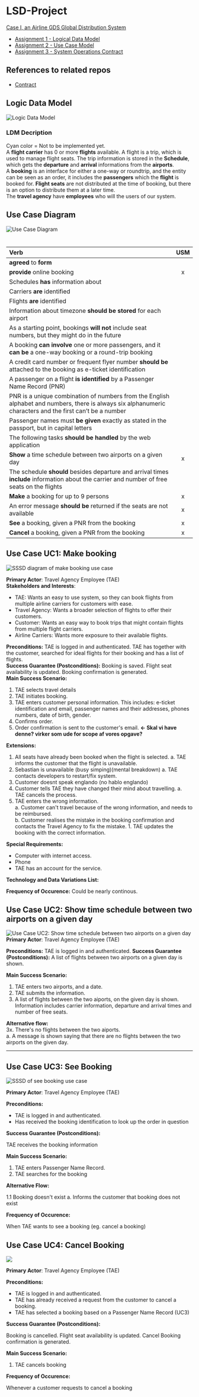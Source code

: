 # LSD-Project

[Case I, an Airline GDS Global Distribution System](https://datsoftlyngby.github.io/soft2020fall/resources/e12f05a6-case-1.pdf)

-   [Assignment 1 - Logical Data Model](https://datsoftlyngby.github.io/soft2020fall/resources/535325c7-01-logical-data-model.pdf)
-   [Assignment 2 - Use Case Model](https://datsoftlyngby.github.io/soft2020fall/resources/a9edbcd7-02-use-case-model.pdf)
-   [Assignment 3 - System Operations Contract](https://datsoftlyngby.github.io/soft2020fall/resources/a3cead66-03-system-operations-contract.pdf)

## References to related repos

-   [Contract](https://github.com/CBASoftwareDevolopment2020/LSD-Contract)

## Logic Data Model

![Logic Data Model](./uml/images/LDM.png)

### LDM Decription

Cyan color = Not to be implemented yet.  
A **flight carrier** has 0 or more **flights** available. A flight is a trip, which is used to manage flight seats. The trip information is stored in the **Schedule**, which gets the **departure** and **arrival** informations from the **airports**.  
A **booking** is an interface for either a one-way or roundtrip, and the entity can be seen as an order, it includes the **passengers** which the **flight** is booked for.
**Flight seats** are not distributed at the time of booking, but there is an option to distribute them at a later time.  
The **travel agency** have **employees** who will the users of our system.

## Use Case Diagram

![Use Case Diagram](./uml/images/use_case_diagram.png)

#

| Verb                                                                                                                                                      | USM |
| :-------------------------------------------------------------------------------------------------------------------------------------------------------- | :-: |
| **agreed** to **form**                                                                                                                                    |     |
| **provide** online booking                                                                                                                                |  x  |
| Schedules **has** information about                                                                                                                       |     |
| Carriers **are** identified                                                                                                                               |     |
| Flights **are** identified                                                                                                                                |     |
| Information about timezone **should be stored** for each airport                                                                                          |     |
| As a starting point, bookings **will not** include seat numbers, but they might do in the future                                                          |     |
| A booking **can involve** one or more passengers, and it **can be** a one-way booking or a round-trip booking                                             |     |
| A credit card number or frequent flyer number **should be** attached to the booking as e-ticket identification                                            |     |
| A passenger on a flight **is identified** by a Passenger Name Record (PNR)                                                                                |     |
| PNR is a unique combination of numbers from the English alphabet and numbers, there is always six alphanumeric characters and the first can’t be a number |     |
| Passenger names must **be given** exactly as stated in the passport, but in capital letters                                                               |     |
| The following tasks **should be handled** by the web application                                                                                          |     |
| **Show** a time schedule between two airports on a given day                                                                                              |  x  |
| The schedule **should** besides departure and arrival times **include** information about the carrier and number of free seats on the flights             |     |
| **Make** a booking for up to 9 persons                                                                                                                    |  x  |
| An error message **should be** returned if the seats are not available                                                                                    |  x  |
| **See** a booking, given a PNR from the booking                                                                                                           |  x  |
| **Cancel** a booking, given a PNR from the booking                                                                                                        |  x  |

## Use Case UC1: Make booking

![SSSD diagram of make booking use case](uml/images/sssd_make_booking.png)

**Primary Actor**: Travel Agency Employee (TAE)  
**Stakeholders and Interests**:

-   TAE: Wants an easy to use system, so they can book flights from multiple airline carriers for customers with ease.
-   Travel Agency: Wants a broader selection of flights to offer their customers.
-   Customer: Wants an easy way to book trips that might contain flights from multiple flight carriers.
-   Airline Carriers: Wants more exposure to their available flights.

**Preconditions:** TAE is logged in and authenticated. TAE has together with the customer, searched for ideal flights for their booking and has a list of flights.  
**Success Guarantee (Postconditions):** Booking is saved. Flight seat availability is updated. Booking confirmation is generated.  
**Main Success Scenario:**

1. TAE selects travel details
2. TAE initiates booking.
3. TAE enters customer personal information. This includes: e-ticket identification and email, passenger names and their addresses, phones numbers, date of birth, gender.
4. Confirms order.
5. Order confirmation is sent to the customer's email. **<- Skal vi have denne? virker som ude for scope af vores opgave?**

**Extensions:**

1. All seats have already been booked when the flight is selected.
   a. TAE informs the customer that the flight is unavailable.
2. Sebastian is unavailable (busy simping)(mental breakdown)
   a. TAE contacts developers to restart/fix system.
3. Customer doesnt speak englando (no hablo englando)
4. Customer tells TAE they have changed their mind about travelling.
   a. TAE cancels the process.
5. TAE enters the wrong information.  
   a. Customer can't travel because of the wrong information, and needs to be reimbursed.  
   b. Customer realises the mistake in the booking confirmation and contacts the Travel Agency to fix the mistake. 1. TAE updates the booking with the correct information.

**Special Requirements:**

-   Computer with internet access.
-   Phone
-   TAE has an account for the service.

**Technology and Data Variations List:**

**Frequency of Occurence:** Could be nearly continous.

## Use Case UC2: Show time schedule between two airports on a given day

![Use Case UC2: Show time schedule between two airports on a given day](uml/images/SSSD_show_time_schedule.png)
**Primary Actor**: Travel Agency Employee (TAE)

**Preconditions:** TAE is logged in and authenticated.
**Success Guarantee (Postconditions):** A list of flights between two airports on a given day is shown.

**Main Success Scenario:**

1. TAE enters two airports, and a date.
2. TAE submits the information.
3. A list of flights between the two aiports, on the given day is shown. Information includes carrier information, departure and arrival times and number of free seats.

**Alternative flow:**  
3x. There's no flights between the two aiports.  
 a. A message is shown saying that there are no flights between the two airports on the given day.

---

## Use Case UC3: See Booking

![SSSD of see booking use case](uml/images/sssd_see_booking.png)

**Primary Actor**: Travel Agency Employee (TAE)

**Preconditions:**

-   TAE is logged in and authenticated.
-   Has received the booking identification to look up the order in question

**Success Guarantee (Postconditions):**

TAE receives the booking information

**Main Success Scenario:**

1. TAE enters Passenger Name Record.
2. TAE searches for the booking

**Alternative Flow:**

1.1 Booking doesn't exist
a. Informs the customer that booking does not exist

**Frequency of Occurence:**

When TAE wants to see a booking (eg. cancel a booking)

## Use Case UC4: Cancel Booking

![](./uml/images/sssd_cancel_booking.png)

**Primary Actor**: Travel Agency Employee (TAE)

**Preconditions:**

-   TAE is logged in and authenticated.
-   TAE has already received a request from the customer to cancel a booking.
-   TAE has selected a booking based on a Passenger Name Record (UC3)

**Success Guarantee (Postconditions):**

Booking is cancelled. Flight seat availability is updated. Cancel Booking confirmation is generated.

**Main Success Scenario:**

1. TAE cancels booking

**Frequency of Occurence:**

Whenever a customer requests to cancel a booking
